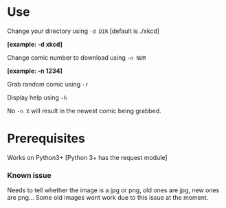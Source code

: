 # Use

Change your directory using `-d DIR` [default is ./xkcd]

**[example: -d xkcd]**


Change comic number to download using `-n NUM`

**[example: -n 1234]**

Grab random comic using `-r`

Display help using `-h`

No `-n X` will result in the newest comic being grabbed.

# Prerequisites

Works on Python3+ [Python 3+ has the request module]

### Known issue

Needs to tell whether the image is a jpg or png, old ones are jpg, new ones are png... Some old images wont work due to this issue at the moment.
